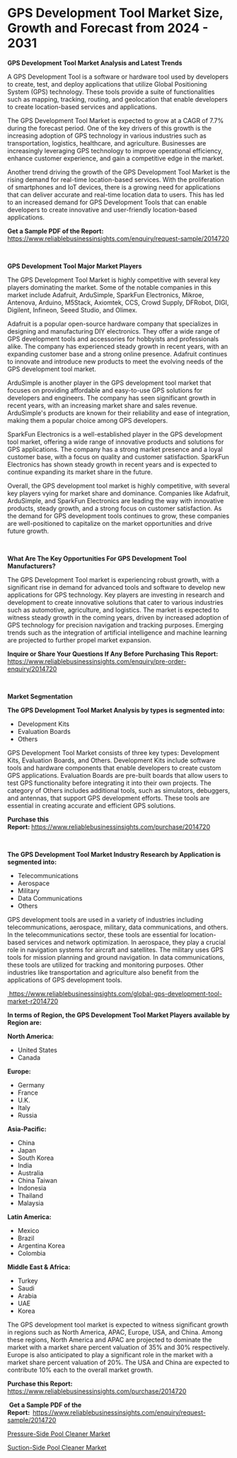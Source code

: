 <p><h1>GPS Development Tool Market Size, Growth and Forecast from 2024 - 2031</h1></p><p><strong>GPS Development Tool Market Analysis and Latest Trends</strong></p>
<p><p>A GPS Development Tool is a software or hardware tool used by developers to create, test, and deploy applications that utilize Global Positioning System (GPS) technology. These tools provide a suite of functionalities such as mapping, tracking, routing, and geolocation that enable developers to create location-based services and applications.</p><p>The GPS Development Tool Market is expected to grow at a CAGR of 7.7% during the forecast period. One of the key drivers of this growth is the increasing adoption of GPS technology in various industries such as transportation, logistics, healthcare, and agriculture. Businesses are increasingly leveraging GPS technology to improve operational efficiency, enhance customer experience, and gain a competitive edge in the market.</p><p>Another trend driving the growth of the GPS Development Tool Market is the rising demand for real-time location-based services. With the proliferation of smartphones and IoT devices, there is a growing need for applications that can deliver accurate and real-time location data to users. This has led to an increased demand for GPS Development Tools that can enable developers to create innovative and user-friendly location-based applications.</p></p>
<p><strong>Get a Sample PDF of the Report:&nbsp;</strong> <a href="https://www.reliablebusinessinsights.com/enquiry/request-sample/2014720">https://www.reliablebusinessinsights.com/enquiry/request-sample/2014720</a></p>
<p>&nbsp;</p>
<p><strong>GPS Development Tool Major Market Players</strong></p>
<p><p>The GPS Development Tool Market is highly competitive with several key players dominating the market. Some of the notable companies in this market include Adafruit, ArduSimple, SparkFun Electronics, Mikroe, Antenova, Arduino, M5Stack, Axiomtek, CCS, Crowd Supply, DFRobot, DIGI, Digilent, Infineon, Seeed Studio, and Olimex.</p><p>Adafruit is a popular open-source hardware company that specializes in designing and manufacturing DIY electronics. They offer a wide range of GPS development tools and accessories for hobbyists and professionals alike. The company has experienced steady growth in recent years, with an expanding customer base and a strong online presence. Adafruit continues to innovate and introduce new products to meet the evolving needs of the GPS development tool market.</p><p>ArduSimple is another player in the GPS development tool market that focuses on providing affordable and easy-to-use GPS solutions for developers and engineers. The company has seen significant growth in recent years, with an increasing market share and sales revenue. ArduSimple's products are known for their reliability and ease of integration, making them a popular choice among GPS developers.</p><p>SparkFun Electronics is a well-established player in the GPS development tool market, offering a wide range of innovative products and solutions for GPS applications. The company has a strong market presence and a loyal customer base, with a focus on quality and customer satisfaction. SparkFun Electronics has shown steady growth in recent years and is expected to continue expanding its market share in the future.</p><p>Overall, the GPS development tool market is highly competitive, with several key players vying for market share and dominance. Companies like Adafruit, ArduSimple, and SparkFun Electronics are leading the way with innovative products, steady growth, and a strong focus on customer satisfaction. As the demand for GPS development tools continues to grow, these companies are well-positioned to capitalize on the market opportunities and drive future growth.</p></p>
<p>&nbsp;</p>
<p><strong>What Are The Key Opportunities For GPS Development Tool Manufacturers?</strong></p>
<p><p>The GPS Development Tool market is experiencing robust growth, with a significant rise in demand for advanced tools and software to develop new applications for GPS technology. Key players are investing in research and development to create innovative solutions that cater to various industries such as automotive, agriculture, and logistics. The market is expected to witness steady growth in the coming years, driven by increased adoption of GPS technology for precision navigation and tracking purposes. Emerging trends such as the integration of artificial intelligence and machine learning are projected to further propel market expansion.</p></p>
<p><strong>Inquire or Share Your Questions If Any Before Purchasing This Report:</strong> <a href="https://www.reliablebusinessinsights.com/enquiry/pre-order-enquiry/2014720">https://www.reliablebusinessinsights.com/enquiry/pre-order-enquiry/2014720</a></p>
<p>&nbsp;</p>
<p><strong>Market Segmentation</strong></p>
<p><strong>The GPS Development Tool Market Analysis by types is segmented into:</strong></p>
<p><ul><li>Development Kits</li><li>Evaluation Boards</li><li>Others</li></ul></p>
<p><p>GPS Development Tool Market consists of three key types: Development Kits, Evaluation Boards, and Others. Development Kits include software tools and hardware components that enable developers to create custom GPS applications. Evaluation Boards are pre-built boards that allow users to test GPS functionality before integrating it into their own projects. The category of Others includes additional tools, such as simulators, debuggers, and antennas, that support GPS development efforts. These tools are essential in creating accurate and efficient GPS solutions.</p></p>
<p><strong>Purchase this Report:&nbsp;</strong><a href="https://www.reliablebusinessinsights.com/purchase/2014720">https://www.reliablebusinessinsights.com/purchase/2014720</a></p>
<p>&nbsp;</p>
<p><strong>The GPS Development Tool Market Industry Research by Application is segmented into:</strong></p>
<p><ul><li>Telecommunications</li><li>Aerospace</li><li>Military</li><li>Data Communications</li><li>Others</li></ul></p>
<p><p>GPS development tools are used in a variety of industries including telecommunications, aerospace, military, data communications, and others. In the telecommunications sector, these tools are essential for location-based services and network optimization. In aerospace, they play a crucial role in navigation systems for aircraft and satellites. The military uses GPS tools for mission planning and ground navigation. In data communications, these tools are utilized for tracking and monitoring purposes. Other industries like transportation and agriculture also benefit from the applications of GPS development tools.</p></p>
<p><a href="https://www.reliablebusinessinsights.com/global-gps-development-tool-market-r2014720">&nbsp;https://www.reliablebusinessinsights.com/global-gps-development-tool-market-r2014720</a></p>
<p><strong>In terms of Region, the GPS Development Tool Market Players available by Region are:</strong></p>
<p>
    <p> <strong> North America: </strong>
        <ul>
            <li>United States</li>
            <li>Canada</li>
        </ul>
        </p> 
    <p> <strong> Europe: </strong>
        <ul>
            <li>Germany</li>
            <li>France</li>
            <li>U.K.</li>
            <li>Italy</li>
            <li>Russia</li>
        </ul>
        </p> 
    <p> <strong> Asia-Pacific: </strong>
        <ul>
            <li>China</li>
            <li>Japan</li>
            <li>South Korea</li>
            <li>India</li>
            <li>Australia</li>
            <li>China Taiwan</li>
            <li>Indonesia</li>
            <li>Thailand</li>
            <li>Malaysia</li>
        </ul>
        </p> 
    <p> <strong> Latin America: </strong>
        <ul>
            <li>Mexico</li>
            <li>Brazil</li>
            <li>Argentina Korea</li>
            <li>Colombia</li>
        </ul>
        </p> 
    <p> <strong> Middle East & Africa: </strong>
        <ul>
            <li>Turkey</li>
            <li>Saudi</li>
            <li>Arabia</li>
            <li>UAE</li>
            <li>Korea</li>
        </ul>
    </p>
    </p>
<p><p>The GPS development tool market is expected to witness significant growth in regions such as North America, APAC, Europe, USA, and China. Among these regions, North America and APAC are projected to dominate the market with a market share percent valuation of 35% and 30% respectively. Europe is also anticipated to play a significant role in the market with a market share percent valuation of 20%. The USA and China are expected to contribute 10% each to the overall market growth.</p></p>
<p><strong>Purchase this Report: </strong><a href="https://www.reliablebusinessinsights.com/purchase/2014720">https://www.reliablebusinessinsights.com/purchase/2014720</a></p>
<p>&nbsp;<strong>Get a Sample PDF of the Report:&nbsp;&nbsp;</strong><a href="https://www.reliablebusinessinsights.com/enquiry/request-sample/2014720">https://www.reliablebusinessinsights.com/enquiry/request-sample/2014720</a></p>
<p><strong></strong></p>
<p><p><a href="https://github.com/huqhwmcs55/Market-Research-Report-List-1/blob/main/pressure-side-pool-cleaner-market.md">Pressure-Side Pool Cleaner Market</a></p><p><a href="https://github.com/dancokkoe288/Market-Research-Report-List-1/blob/main/suction-side-pool-cleaner-market.md">Suction-Side Pool Cleaner Market</a></p></p>